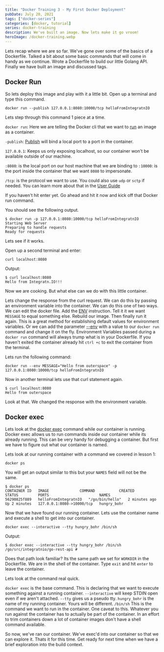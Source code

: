```yaml
---
title: "Docker Training 3 - My First Docker Deployment"
pubDate: July 20, 2021
tags: ["docker-series"]
categories: [docker, tutorial]
series: docker-training
description: We've built an image. Now lets make it go vroom!
heroImage: /docker-training.webp
---
```


Lets recap where we are so far. We've gone over some of the basics of a Dockerfile. Talked a bit about some basic commands that will come in handy as we continue. Wrote a Dockerfile to build our little Golang API. Finally we have built an image and discussed tags.

## Docker Run

So lets deploy this image and play with it a little bit. Open up a terminal and type this command.

```shell
docker run --publish 127.0.0.1:8080:10000/tcp helloFromIntegratnIO
```

Lets step through this command 1 piece at a time.

`docker run`: Here we are telling the Docker cli that we want to [run](https://docs.docker.com/engine/reference/commandline/run/) an image as a container.

`-publish`: [Publish](https://docs.docker.com/engine/reference/commandline/run/#publish-or-expose-port--p---expose) will bind a local port to a port in the container.

`127.0.0.1`: Keeps us only exposing localhost, so our container won't be available outside of our machine.

`:8080`: is the local port on our host machine that we are binding to
`:10000`: is the port inside the container that we want `8080` to impersonate.

`/tcp`: is the protocol we want to use. You could also use `udp` or `sctp` if needed. You can learn more about that in the [User Guide](https://docs.docker.com/network/links/#connect-using-network-port-mapping)

If you haven't hit enter yet. Go ahead and hit it now and kick off that Docker run command.

You should see the following output.

```shell
$ docker run -p 127.0.0.1:8080:10000/tcp helloFromIntegratnIO
Starting Web Server
Preparing to handle requests
Ready for requests
```

Lets see if it works.

Open up a second terminal and enter:

```shell
curl localhost:8080
```

Output:

```shell
$ curl localhost:8080
Hello from Integratn.IO!!!
```

Now we are cooking. But what else can we do with this little container.

Lets change the response from the curl request. We can do this by passing an environment variable into the container. We can do this one of two ways. We can edit the docker file. Add the [ENV](https://docs.docker.com/engine/reference/builder/#env) instruction. Tell it it we want `MESSAGE` to equal something else. Rebuild our image. Then finally run it again. This is a great method for establishing default values for environment variables. Or we can add the parameter [--env](https://docs.docker.com/engine/reference/commandline/run/#set-environment-variables--e---env---env-file) with a value to our `docker run` command and change it on the fly. Environment Variables passed during a `docker run` command will always trump what is in your Dockerfile. If you haven't exited the container already hit `ctrl +c` to exit the container from the terminal.

Lets run the following command:

```shell
docker run --env MESSAGE="Hello from outerspace" -p 127.0.0.1:8080:10000/tcp helloFromIntegratnIO
```

Now in another terminal lets use that curl statement again.

```shell
$ curl localhost:8080
Hello from outerspace
```

Look at that. We changed the response with the environment variable.

## Docker exec

Lets look at the [docker exec](https://docs.docker.com/engine/reference/commandline/exec/) command while our container is running. Docker exec allows us to run commands inside our container while its already running. This can be very handy for debugging a container. But first we have to figure out what our container is named.

Lets look at our running container with a command we covered in lesson 1:

```shell
docker ps
```

You will get an output similar to this but your `NAMES` field will not be the same.

```shell
$ docker ps
CONTAINER ID   IMAGE              COMMAND           CREATED         STATUS         PORTS                       NAMES
56290825f889   helloFromIntegratnIO   "/go/bin/hello"   2 minutes ago   Up 2 minutes   127.0.0.1:8080->10000/tcp   hungry_bohr
```

Now that we have found our running container. Lets use the container name and execute a shell to get into our container.

```shell
docker exec --interactive --tty hungry_bohr /bin/sh
```

Output:

```shell
$ docker exec --interactive --tty hungry_bohr /bin/sh
/go/src/integratnio/go-rest-api #
```

Does that path look familiar? Its the same path we set for `WORKDIR` in the Dockerfile. We are in the shell of the container. Type `exit` and hit `enter` to leave the container.

Lets look at the command real quick.

`docker exec` is the base command. This is declaring that we want to execute something against a running container.
`--interactive` will keep STDIN open even if we aren't attached.
`--tty` gives us a pseudo tty.
`hungry_bohr` is the name of my running container. Yours will be different.
`/bin/sh` This is the command we want to run in the container. One caveat to this. Whatever you run against the container has to actually be part of the container. In an effort to trim containers down a lot of container images don't have a shell command available.

So now, we've ran our container. We've exec'd into our container so that we can explore it. Thats it for this time. Get ready for next time when we have a brief exploration into the build context.
